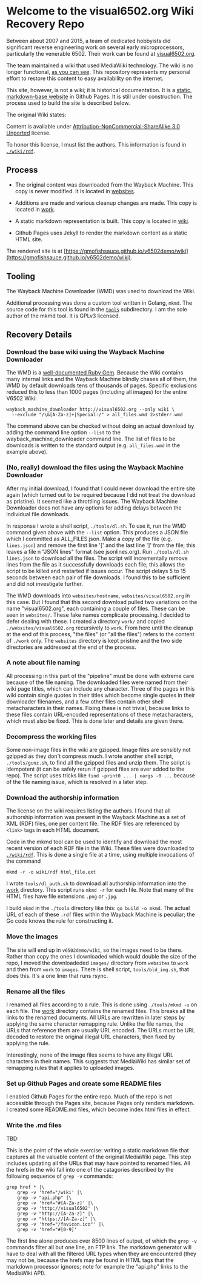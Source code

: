# Welcome to the visual6502.org Wiki Recovery Repo

Between about 2007 and 2015, a team of dedicated hobbyists did significant
reverse engineering work on several early microprocessors, particularly the
venerable 6502. Their work can be found at [visual6502.org](http://visual6502.org).

The team maintained a wiki that used MediaWiki technology. The wiki is no longer
functional, [as you can see](http://visual6502.org/wiki).  This repository
represents my personal effort to restore this content to easy availability on
the internet.

This site, however, is not a wiki; it is historical documentation. It is a
[static, markdown-base website](https://gmofishsauce.github.io/v6502demo/wiki)
in Github Pages. It is still under construction. The process used to build the
site is described below.

The original Wiki states:

Content is available under [Attribution-NonCommercial-ShareAlike 3.0 Unported](https://web.archive.org/web/20210405071423/http://creativecommons.org/licenses/by-nc-sa/3.0/) license.

To honor this license, I must list the authors.
This information is found in [`./wiki/rdf`](wiki/rdf).

## Process

- The original content was downloaded from the Wayback Machine. This copy
is never modified. It is located in [websites](./websites).

- Additions are made and various cleanup changes are made. This copy is
located in [work](./work).

- A static markdown representation is built. This copy is located in [wiki](./wiki).

- Github Pages uses Jekyll to render the markdown content as a static HTML site.

The rendered site
is at [https://gmofishsauce.github.io/v6502demo/wiki](https://gmofishsauce.github.io/v6502demo/wiki).

## Tooling

The Wayback Machine Downloader (WMD) was used to download the Wiki.

Additional processing was done a custom tool written in Golang, `mkmd`.
The source code for this tool is found in the [`tools`](./tools) subdirectory.
I am the sole author of the mkmd tool. It is GPLv3 licensed.

## Recovery Details

### Download the base wiki using the Wayback Machine Downloader

The WMD is a [well-documented Ruby Gem](https://github.com/hartator/wayback-machine-downloader).
Because the Wiki contains many internal links and the Wayback Machine blindly chases all of them,
the WMD by default downloads tens of thousands of pages. Specific exclusions reduced this to less
than 1000 pages (including all images) for the entire V6502 Wiki:
```
wayback_machine_downloader http://visual6502.org --only wiki \
  --exclude "/\&[A-Za-z]+|Special:/" > all_files.wmd 2>stderr.wmd
```

The command above can be checked without doing an actual download by adding the command line
option `--list` to the wayback_machine_downloader command line. The list of files to be
downloads is written to the standard output (e.g. `all_files.wmd` in the example above).

### (No, really) download the files using the Wayback Machine Downloader

After my initial download, I found that I could never download the entire site again (which
turned out to be required because I did not treat the download as pristine). It seemed like
a throttling issues. The Wayback Machine Downloader does not have any options for adding
delays between the individual file downloads.

In response I wrote a shell script, `./tools/dl.sh`. To use it, run the WMD command given
above with the `--list` option. This produces a JSON file which I committed as ALL_FILES.json.
Make a copy of the file (e.g. `lines.json`) and remove the first line '[' and the last line ']'
from the file; this leaves a file n "JSON lines" format (see jsonlines.org). Run
`./tools/dl.sh lines.json` to download all the files. The script will incrementally remove lines
from the file as it successfully downloads each file; this allows the script to be killed and
restarted if issues occur. The script delays 5 to 15 seconds between each pair of file downloads.
I found this to be sufficient and did not investigate further.

The WMD downloads into `websites/hostname`, `websites/visual6502.org` in this case. But I
found that this second download pulled two variations on the name "visual6502.org", each
containing a couple of files. These can be seen in `websites/`. These fake names complicate
processing. I decided to defer dealing with these. I created a directory `work/` and copied
`./websites/visual6502.org` recursively to `work`.  From here until the cleanup at the end
of this process, "the files" (or "all the files") refers to the content of `./work` only.
The `websites` directory is kept pristine and the two side directories are addressed at the
end of the process.

### A note about file naming

All processing in this part of the "pipeline" must be done with extreme care because of the
file naming. The downloaded files were named from their wiki page titles, which can include
any character. Three of the pages in this wiki contain single quotes in their titles which
become single quotes in their downloader filenames, and a few other files contain other shell
metacharacters in their names. Fixing these is not trivial, because links to these files
contain URL-encoded representations of these metacharacters, which must also be fixed. This
is done later and details are given there.

### Decompress the working files

Some non-image files in the wiki are gzipped. Image files are sensibly not gzipped as they
don't compress much. I wrote another shell script, `./tools/gunz.sh`, to find all the gzipped
files and unzip them. The script is idempotent (it can be safely rerun if gzipped files are
ever added to the repo).  The script uses tricks like `find -print0 ... | xargs -0 ...` because
of the file naming issue, which is resolved in a later step.

### Download the authorship information

The license on the wiki requires listing the authors. I found that all authorship information
was present in the Wayback Machine as a set of XML (RDF) files, one per content file. The RDF
files are referenced by `<link>` tags in each HTML document.

Code in the mkmd tool can be used to identify and download the most recent version of each RDF
file in the Wiki. These files were downloaded to [`./wiki/rdf`](wiki/rdf). This is done a single
file at a time, using multiple invocations of the command

```
mkmd -r -o wiki/rdf html_file.ext
```

I wrote `tools/dl_auth.sh` to download all authorship information into the [work](./work)
directory. This script runs `mkmd -r` for each file. Note that many of the HTML files have
file extensions `.png` or `.jpg`.

I build `mkmd` in the `./tools` directory like this: `go build -o mkmd`. The actual URL of
each of these `.rdf` files within the Wayback Machine is peculiar; the Go code knows the rule
for constructing it.

### Move the images

The site will end up in `v6502demo/wiki`, so the images need to be there. Rather than copy the
ones I downloaded which would double the size of the repo, I moved the downloadeded `images/`
directory from `websites` to `work` and then from `work` to `images`. There is shell script,
`tools/bld_img.sh`, that does this. It's a one liner that runs rsync.

### Rename all the files

I renamed all files according to a rule. This is done using `./tools/mkmd -u` on each file.
The [work](./work) directory contains the renamed files. This breaks all the links to the
renamed documents. All URLs are rewritten in later steps by applying the
same character remapping rule. Unlike the file names, the URLs that reference them are usually
URL encoded. The URLs must be URL decoded to restore the original illegal URL characters, then
fixed by applying the rule.

Interestingly, none of the image files seems to have any illegal URL characters in their names.
This suggests that MediaWiki has similar set of remapping rules that it applies to uploaded
images.

### Set up Github Pages and create some README files

I enabled Github Pages for the entire repo. Much of the repo is not accessible through the Pages
site, because Pages only renders markdown. I created some README.md files, which become index.html
files in effect.

### Write the .md files

TBD:

This is the point of the whole exercise: writing a static markdown file that captures all the
valuable content of the original MediaWiki page. This step includes updating all the URLs that
may have pointed to renamed files. All the hrefs in the wiki fall into one of the catagories
described by the following sequence of `grep -v` commands:
```
grep href * |\
	grep -v 'href="/wiki' |\
	grep -v "api.php" |\
	grep -v 'href="#[A-Za-z]' |\
	grep -v 'http://visual6502' |\
	grep -v "http://[A-Za-z]" |\
	grep -v "https://[A-Za-z]" |\
	grep -v 'href="/favicon.ico"' |\
	grep -v 'href="#[0-9]'
```
The first line alone produces over 8500 lines of output, of which the `grep -v` commands
filter all but one line, an FTP link. The markdown generator will have to deal with all
the filtered URL types when they are encountered (they may not be, because the hrefs may
be found in HTML tags that the markdown processor ignores; note for example the "api.php"
links to the MediaWiki API).

